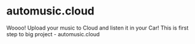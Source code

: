 # automusic.cloud
Woooo! Upload your music to Cloud and listen it in your Car!
This is first step to big project - automusic.cloud
